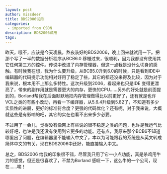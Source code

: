 ```yaml
---
layout: post
author: missdeer
title: BDS2006试用
categories: 
 - imported from CSDN
description: BDS2006试用
tags: 
---
```


昨天，哦不，应该是今天凌晨，熬夜装好的BDS2006，晚上回来就试用一下。把那个写了一半的数据分析程序从BCB6.0 移植过来，很顺利，因为我都没有使用其它任何第三方的控件。传说中改进了内存管理器，但这一点我是没什么切身的感触。有时候我在想，我为什么要升级，从BCB5.0升到6.0的时候，只是看到IDE中编辑器的代码提示功能相对好用了稳定了些，其它的都还没来得及比较，因为对于我来说，根本用不上那么多特性。这次升级到2006，看起来也只是IDE 变得更漂亮了，带来的副作用就是需要更大的内存，更快的CPU……另外的好处就是前面提到的，Borland帮我在后面默默地把内存管理做得比以前更好了，还有就是也许VCL之类的有些小改动，再看一下编译器，从5.6.4升级到5.82了，不知道有多少实质性的进展，更好的标准符合度？更强的代码优化？还有呢，对于我来说，大概就这些是有影响的吧，其它的实在也看不出来多少必要。

不过用了一会儿，觉得没有像网上有些说的很不稳定之类的问题，也许是我运气比较好吧，也许是我还没有使用到它更多的功能。还有点，我原来那个BCB6不知道哪里出了问题，在编辑器里不能输入中文了，本以为可能跟我的系统是从英文转成简体中文的有关，现在BDS2006中还好，能直接输入中文。

总之，BDS2006 给我的印象很不错，尽管我只用了它一小点功能，真是杀鸡用牛刀的感觉，但还是很喜欢了，不禁为Borland 感叹一下，这么牛的一个公司，现在……唉！
